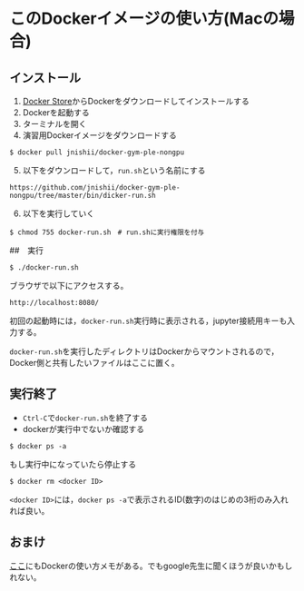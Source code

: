 # このDockerイメージの使い方(Macの場合)

## インストール

1. [Docker Store](https://store.docker.com/editions/community/docker-ce-desktop-mac)からDockerをダウンロードしてインストールする
2. Dockerを起動する
3. ターミナルを開く
4. 演習用Dockerイメージをダウンロードする
```
$ docker pull jnishii/docker-gym-ple-nongpu
```
5. 以下をダウンロードして，`run.sh`という名前にする
```
https://github.com/jnishii/docker-gym-ple-nongpu/tree/master/bin/dicker-run.sh
```
6. 以下を実行していく
```
$ chmod 755 docker-run.sh　# run.shに実行権限を付与
```

##　実行

```
$ ./docker-run.sh
```
ブラウザで以下にアクセスする。
```
http://localhost:8080/
```
初回の起動時には，`docker-run.sh`実行時に表示される，jupyter接続用キーも入力する。

`docker-run.sh`を実行したディレクトリはDockerからマウントされるので，Docker側と共有したいファイルはここに置く。

## 実行終了

- `Ctrl-C`で`docker-run.sh`を終了する
- dockerが実行中でないか確認する
```
$ docker ps -a
```
もし実行中になっていたら停止する
```
$ docker rm <docker ID>
```
`<docker ID>`には，`docker ps -a`で表示されるID(数字)のはじめの3桁のみ入れれば良い。

## おまけ
[ここ](http://bcl.sci.yamaguchi-u.ac.jp/~jun/notebook/docker)にもDockerの使い方メモがある。でもgoogle先生に聞くほうが良いかもしれない。